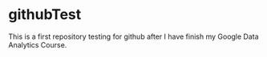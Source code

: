 # githubTest
This is a first repository testing for github after I have finish my Google Data Analytics Course.
